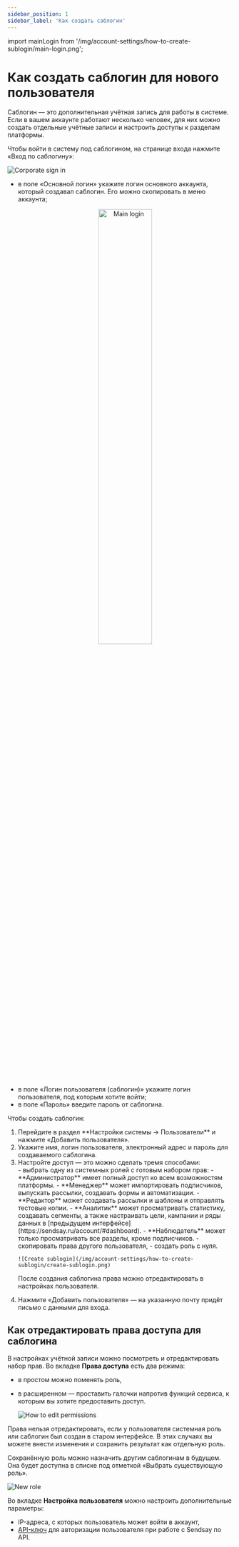 ```yaml
---
sidebar_position: 1
sidebar_label: 'Как создать саблогин'
---
```


import mainLogin from '/img/account-settings/how-to-create-sublogin/main-login.png';

# Как создать саблогин для нового пользователя

Саблогин — это дополнительная учётная запись для работы в системе. Если в вашем аккаунте работают несколько человек, для них можно создать отдельные учётные записи и настроить доступы к разделам платформы.

Чтобы войти в систему под саблогином, на странице входа нажмите «Вход по саблогину»:

![Corporate sign in](/img/account-settings/how-to-create-sublogin/corporate-signin.gif)

- в поле «Основной логин» укажите логин основного аккаунта, который создавал саблогин. Его можно скопировать в меню аккаунта;
  <p align="center">
     <img width="50%" src={mainLogin} alt="Main login" />
  </p>
- в поле «Логин пользователя (саблогин)» укажите логин пользователя, под которым хотите войти;
- в поле «Пароль» введите пароль от саблогина.

Чтобы создать саблогин:

<ol>
<li> Перейдите в раздел **Настройки системы → Пользователи** и нажмите «Добавить пользователя».</li>
<li> Укажите имя, логин пользователя, электронный адрес и пароль для создаваемого саблогина.</li>
<li> Настройте доступ — это можно сделать тремя способами:</li>
  - выбрать одну из системных ролей с готовым набором прав:
    - **Администратор** имеет полный доступ ко всем возможностям платформы.
    - **Менеджер** может импортировать подписчиков, выпускать рассылки, создавать формы и автоматизации.
    - **Редактор** может создавать рассылки и шаблоны и отправлять тестовые копии.
    - **Аналитик** может просматривать статистику, создавать сегменты, а также настраивать цели, кампании и ряды данных в [предыдущем интерфейсе](https://sendsay.ru/account/#dashboard).
    - **Наблюдатель** может только просматривать все разделы, кроме подписчиков.
  - скопировать права другого пользователя,
  - создать роль с нуля.
  
    ![Create sublogin](/img/account-settings/how-to-create-sublogin/create-sublogin.png)

После создания саблогина права можно отредактировать в настройках пользователя.

<li> Нажмите «Добавить пользователя» — на указанную почту придёт письмо с данными для входа.</li>
</ol>

## Как отредактировать права доступа для саблогина

В настройках учётной записи можно посмотреть и отредактировать набор прав. Во вкладке **Права доступа** есть два режима:

- в простом можно поменять роль,
- в расширенном — проставить галочки напротив функций сервиса, к которым вы хотите предоставить доступ.

  ![How to edit permissions](/img/account-settings/how-to-create-sublogin/how-to-edit-permissions.gif)

Права нельзя отредактировать, если у пользователя системная роль или саблогин был создан в старом интерфейсе. В этих случаях вы можете внести изменения и сохранить результат как отдельную роль.

Сохранённую роль можно назначить другим саблогинам в будущем. Она будет доступна в списке под отметкой «Выбрать существующую роль».

![New role](/img/account-settings/how-to-create-sublogin/new-role.png)

Во вкладке **Настройка пользователя** можно настроить дополнительные параметры:

- IP-адреса, с которых пользователь может войти в аккаунт,
- [API-ключ](https://docs.sendsay.ru/sendsay-api/how-to-get-apikey/) для авторизации пользователя при работе с Sendsay по API.
